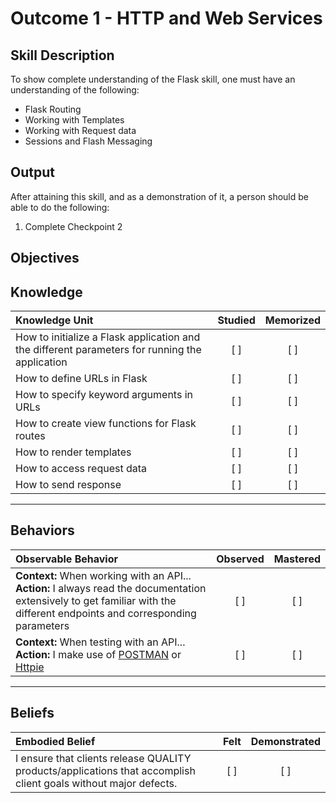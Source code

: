 # Outcome 1 - HTTP and Web Services

**Skill Description**
----------
To show complete understanding of the Flask skill, one must have an understanding of the following:

- Flask Routing
- Working with Templates
- Working with Request data
- Sessions and Flash Messaging


**Output**
----------
After attaining this skill, and as a demonstration of it, a person should be able to do the following:

1. Complete Checkpoint 2


**Objectives**
----------
## **Knowledge**


| Knowledge Unit   |      Studied      | Memorized |
|:-------------|:------------------:|:--------:|
| How to initialize a Flask application and the different parameters for running the application | [ ] | [ ] |
| How to define URLs in Flask | [ ] | [ ] |
| How to specify keyword arguments in URLs | [ ] | [ ] |
| How to create view functions for Flask routes | [ ] | [ ] |
| How to render templates | [ ] | [ ] |
| How to access request data | [ ] | [ ] |
| How to send response | [ ] | [ ] |



----------


## **Behaviors**

| Observable Behavior   |      Observed      | Mastered |
|:-------------|:------------------:|:--------:|
| **Context:** When working with an API... **Action:** I always read the documentation extensively to get familiar with the different endpoints and corresponding parameters | [ ] | [ ] |
| **Context:** When testing with an API... **Action:** I make use of [POSTMAN](https://www.getpostman.com/) or [Httpie](https://github.com/jkbrzt/httpie) | [ ] | [ ] |



----------


## **Beliefs**


| Embodied Belief   |      Felt      | Demonstrated |
|:-------------|:------------------:|:--------:|
| I ensure that clients release QUALITY products/applications that accomplish client goals without major defects. | [ ] | [ ]  |

